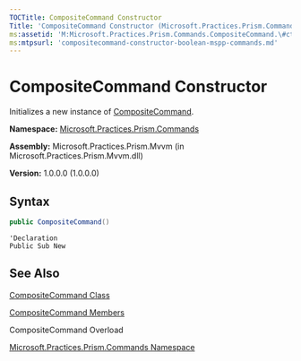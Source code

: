 ```yaml
---
TOCTitle: CompositeCommand Constructor
Title: 'CompositeCommand Constructor (Microsoft.Practices.Prism.Commands)'
ms:assetid: 'M:Microsoft.Practices.Prism.Commands.CompositeCommand.\#ctor'
ms:mtpsurl: 'compositecommand-constructor-boolean-mspp-commands.md'
---
```


# CompositeCommand Constructor

Initializes a new instance of [CompositeCommand](/patterns-practices/reference/compositecommand-class-mspp-commands).

**Namespace:** [Microsoft.Practices.Prism.Commands](/patterns-practices/reference/mspp-commands-namespace)

**Assembly:** Microsoft.Practices.Prism.Mvvm (in Microsoft.Practices.Prism.Mvvm.dll) 

**Version:** 1.0.0.0 (1.0.0.0)

## Syntax
```C#
public CompositeCommand()
```
```VB
'Declaration
Public Sub New
```

## See Also
[CompositeCommand Class](/patterns-practices/reference/compositecommand-class-mspp-commands)

[CompositeCommand Members](/patterns-practices/reference/compositecommand-members-mspp-commands)

CompositeCommand Overload

[Microsoft.Practices.Prism.Commands Namespace](/patterns-practices/reference/mspp-commands-namespace)